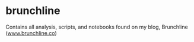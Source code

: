 # brunchline
Contains all analysis, scripts, and notebooks found on my blog, Brunchline (www.brunchline.co)
